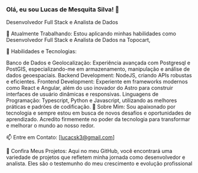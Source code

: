 ### Olá, eu sou Lucas de Mesquita Silva! 👋
Desenvolvedor Full Stack e Analista de Dados 

🔭 Atualmente Trabalhando: Estou aplicando minhas habilidades como Desenvolvedor Full Stack e Analista de Dados na Topocart,

🌱 Habilidades e Tecnologias:

Banco de Dados e Geolocalização: Experiência avançada com Postgresql e PostGIS, especializando-me em armazenamento, manipulação e análise de dados geoespaciais.
Backend Development: NodeJS, criando APIs robustas e eficientes.
Frontend Development: Experiente em frameworks modernos como React e Angular, além do uso inovador do Astro para construir interfaces de usuário dinâmicas e responsivas.
Linguagens de Programação: Typescript, Python e Javascript, utilizando as melhores práticas e padrões de codificação.
💬 Sobre Mim: Sou apaixonado por tecnologia e sempre estou em busca de novos desafios e oportunidades de aprendizado. Acredito firmemente no poder da tecnologia para transformar e melhorar o mundo ao nosso redor.

📫 Entre em Contato: [lucacsk3@gmail.com]

📄 Confira Meus Projetos: Aqui no meu GitHub, você encontrará uma variedade de projetos que refletem minha jornada como desenvolvedor e analista. Eles são o testemunho do meu crescimento e evolução profissional
